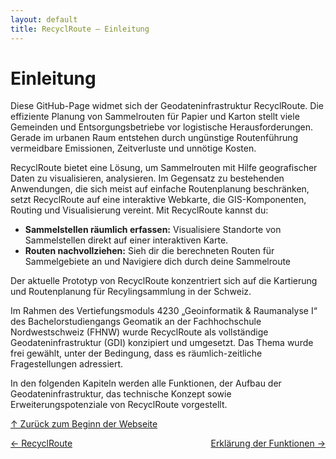 ```yaml
---
layout: default
title: RecyclRoute – Einleitung
---
```

<a id="top"></a>

# Einleitung

Diese GitHub-Page widmet sich der Geodateninfrastruktur RecyclRoute. Die effiziente Planung von Sammelrouten für Papier und Karton stellt viele Gemeinden und Entsorgungsbetriebe vor logistische Herausforderungen. Gerade im urbanen Raum entstehen durch ungünstige Routenführung vermeidbare Emissionen, Zeitverluste und unnötige Kosten.

RecyclRoute bietet eine Lösung, um Sammelrouten mit Hilfe geografischer Daten zu visualisieren, analysieren. Im Gegensatz zu bestehenden Anwendungen, die sich meist auf einfache Routenplanung beschränken, setzt RecyclRoute auf eine interaktive Webkarte, die GIS-Komponenten, Routing und Visualisierung vereint. Mit RecyclRoute kannst du:

- **Sammelstellen räumlich erfassen:** Visualisiere Standorte von Sammelstellen direkt auf einer interaktiven Karte.
- **Routen nachvollziehen:** Sieh dir die berechneten Routen für Sammelgebiete an und Navigiere dich durch deine Sammelroute

Der aktuelle Prototyp von RecyclRoute konzentriert sich auf die Kartierung und Routenplanung für Recylingsammlung in der Schweiz.

Im Rahmen des Vertiefungsmoduls 4230 „Geoinformatik & Raumanalyse I“ des Bachelorstudiengangs Geomatik an der Fachhochschule Nordwestschweiz (FHNW) wurde RecyclRoute als vollständige Geodateninfrastruktur (GDI) konzipiert und umgesetzt. Das Thema wurde frei gewählt, unter der Bedingung, dass es räumlich-zeitliche Fragestellungen adressiert.

In den folgenden Kapiteln werden alle Funktionen, der Aufbau der Geodateninfrastruktur, das technische Konzept sowie Erweiterungspotenziale von RecyclRoute vorgestellt.

[↑ Zurück zum Beginn der Webseite](#top) 

<div style="display: flex; justify-content: space-between;">
  <div>
    <a href="index.html">← RecyclRoute</a>
  </div>
  <div>
    <a href="funktionen.html">Erklärung der Funktionen →</a>
  </div>
</div>
